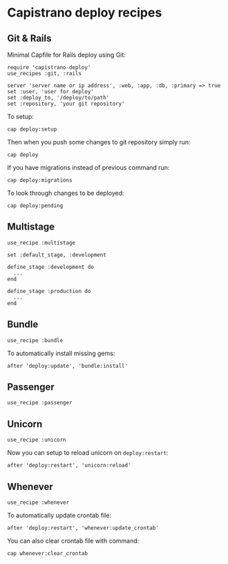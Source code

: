 Capistrano deploy recipes
=========================

Git & Rails
-----------

Minimal Capfile for Rails deploy using Git:

    require 'capistrano-deploy'
    use_recipes :git, :rails

    server 'server name or ip address', :web, :app, :db, :primary => true
    set :user, 'user for deploy'
    set :deploy_to, '/deploy/to/path'
    set :repository, 'your git repository'

To setup:

    cap deploy:setup

Then when you push some changes to git repository simply run:

    cap deploy

If you have migrations instead of previous command run:

    cap deploy:migrations

To look through changes to be deployed:

    cap deploy:pending

Multistage
----------

    use_recipe :multistage

    set :default_stage, :development

    define_stage :development do
      ...
    end

    define_stage :production do
      ...
    end

Bundle
------

    use_recipe :bundle

To automatically install missing gems:

    after 'deploy:update', 'bundle:install'

Passenger
---------

    use_recipe :passenger

Unicorn
-------

    use_recipe :unicorn

Now you can setup to reload unicorn on `deploy:restart`:

    after 'deploy:restart', 'unicorn:reload'

Whenever
--------

    use_recipe :whenever

To automatically update crontab file:

    after 'deploy:restart', 'whenever:update_crontab'

You can also clear crontab file with command:

    cap whenever:clear_crontab
